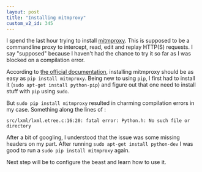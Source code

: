 ```yaml
---
layout: post
title: "Installing mitmproxy"
custom_v2_id: 345
---
```


I spend the last hour trying to install [mitmproxy](http://mitmproxy.org/).
This is supposed to be a commandline proxy to intercept, read, edit and replay
HTTP(S) requests. I say "supposed" because I haven't had the chance to try it
so far as I was blocked on a compilation error.

According to [the official
documentation](http://mitmproxy.org/doc/install.html), installing mitmproxy
should be as easy as `pip install mitmproxy`. Being new to using `pip`, I
first had to install it (`sudo apt-get install python-pip`) and figure out
that one need to install stuff with `pip` using `sudo`.

But `sudo pip install mitmproxy` resulted in charming compilation errors in my
case. Something along the lines of :

    
    src/lxml/lxml.etree.c:16:20: fatal error: Python.h: No such file or directory  
    

After a bit of googling, I understood that the issue was some missing headers
on my part. After running `sudo apt-get install python-dev` I was good to run
a `sudo pip install mitmproxy` again.

Next step will be to configure the beast and learn how to use it.

